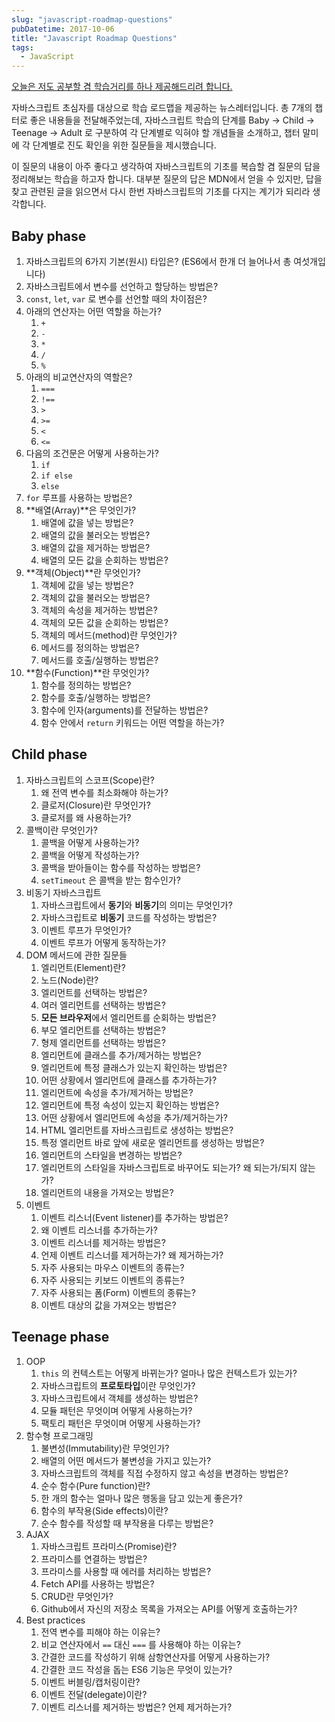 ```yaml
---
slug: "javascript-roadmap-questions"
pubDatetime: 2017-10-06
title: "Javascript Roadmap Questions"
tags:
  - JavaScript
---
```


[오늘은 저도 공부할 겸 학습거리를 하나 제공해드리려 합니다.](https://jsroadmap.com)

자바스크립트 초심자를 대상으로 학습 로드맵을 제공하는 뉴스레터입니다. 총 7개의 챕터로 좋은 내용들을 전달해주었는데, 자바스크립트 학습의 단계를 Baby -> Child -> Teenage -> Adult 로 구분하여 각 단계별로 익혀야 할 개념들을 소개하고, 챕터 말미에 각 단계별로 진도 확인을 위한 질문들을 제시했습니다.

이 질문의 내용이 아주 좋다고 생각하여 자바스크립트의 기초를 복습할 겸 질문의 답을 정리해보는 학습을 하고자 합니다. 대부분 질문의 답은 MDN에서 얻을 수 있지만, 답을 찾고 관련된 글을 읽으면서 다시 한번 자바스크립트의 기초를 다지는 계기가 되리라 생각합니다.

## Baby phase

1. 자바스크립트의 6가지 기본(원시) 타입은? (ES6에서 한개 더 늘어나서 총 여섯개입니다)
2. 자바스크립트에서 변수를 선언하고 할당하는 방법은?
3. `const`, `let`, `var` 로 변수를 선언할 때의 차이점은?
4. 아래의 연산자는 어떤 역할을 하는가?
   1. `+`
   2. `-`
   3. `*`
   4. `/`
   5. `%`
5. 아래의 비교연산자의 역할은?
   1. `===`
   2. `!==`
   3. `>`
   4. `>=`
   5. `<`
   6. `<=`
6. 다음의 조건문은 어떻게 사용하는가?
   1. `if`
   2. `if else`
   3. `else`
7. `for` 루프를 사용하는 방법은?
8. **배열(Array)**은 무엇인가?
   1. 배열에 값을 넣는 방법은?
   2. 배열의 값을 불러오는 방법은?
   3. 배열의 값을 제거하는 방법은?
   4. 배열의 모든 값을 순회하는 방법은?
9. **객체(Object)**란 무엇인가?
   1. 객체에 값을 넣는 방법은?
   2. 객체의 값을 불러오는 방법은?
   3. 객체의 속성을 제거하는 방법은?
   4. 객체의 모든 값을 순회하는 방법은?
   5. 객체의 메서드(method)란 무엇인가?
   6. 메서드를 정의하는 방법은?
   7. 메서드를 호출/실행하는 방법은?
10. **함수(Function)**란 무엇인가?
    1. 함수를 정의하는 방법은?
    2. 함수를 호출/실행하는 방법은?
    3. 함수에 인자(arguments)를 전달하는 방법은?
    4. 함수 안에서 `return` 키워드는 어떤 역할을 하는가?

## Child phase

1. 자바스크립트의 스코프(Scope)란?
   1. 왜 전역 변수를 최소화해야 하는가?
   2. 클로저(Closure)란 무엇인가?
   3. 클로저를 왜 사용하는가?
2. 콜백이란 무엇인가?
   1. 콜백을 어떻게 사용하는가?
   2. 콜백을 어떻게 작성하는가?
   3. 콜백을 받아들이는 함수를 작성하는 방법은?
   4. `setTimeout` 은 콜백을 받는 함수인가?
3. 비동기 자바스크립트
   1. 자바스크립트에서 **동기**와 **비동기**의 의미는 무엇인가?
   2. 자바스크립트로 **비동기** 코드를 작성하는 방법은?
   3. 이벤트 루프가 무엇인가?
   4. 이벤트 루프가 어떻게 동작하는가?
4. DOM 메서드에 관한 질문들
   1. 엘리먼트(Element)란?
   2. 노드(Node)란?
   3. 엘리먼트를 선택하는 방법은?
   4. 여러 엘리먼트를 선택하는 방법은?
   5. **모든 브라우저**에서 엘리먼트를 순회하는 방법은?
   6. 부모 엘리먼트를 선택하는 방법은?
   7. 형제 엘리먼트를 선택하는 방법은?
   8. 엘리먼트에 클래스를 추가/제거하는 방법은?
   9. 엘리먼트에 특정 클래스가 있는지 확인하는 방법은?
   10. 어떤 상황에서 엘리먼트에 클래스를 추가하는가?
   11. 엘리먼트에 속성을 추가/제거하는 방법은?
   12. 엘리먼트에 특정 속성이 있는지 확인하는 방법은?
   13. 어떤 상황에서 엘리먼트에 속성을 추가/제거하는가?
   14. HTML 엘리먼트를 자바스크립트로 생성하는 방법은?
   15. 특정 엘리먼트 바로 앞에 새로운 엘리먼트를 생성하는 방법은?
   16. 엘리먼트의 스타일을 변경하는 방법은?
   17. 엘리먼트의 스타일을 자바스크립트로 바꾸어도 되는가? 왜 되는가/되지 않는가?
   18. 엘리먼트의 내용을 가져오는 방법은?
5. 이벤트
   1. 이벤트 리스너(Event listener)를 추가하는 방법은?
   2. 왜 이벤트 리스너를 추가하는가?
   3. 이벤트 리스너를 제거하는 방법은?
   4. 언제 이벤트 리스너를 제거하는가? 왜 제거하는가?
   5. 자주 사용되는 마우스 이벤트의 종류는?
   6. 자주 사용되는 키보드 이벤트의 종류는?
   7. 자주 사용되는 폼(Form) 이벤트의 종류는?
   8. 이벤트 대상의 값을 가져오는 방법은?

## Teenage phase

1. OOP
   1. `this` 의 컨텍스트는 어떻게 바뀌는가? 얼마나 많은 컨텍스트가 있는가?
   2. 자바스크립트의 **프로토타입**이란 무엇인가?
   3. 자바스크립트에서 객체를 생성하는 방법은?
   4. 모듈 패턴은 무엇이며 어떻게 사용하는가?
   5. 팩토리 패턴은 무엇이며 어떻게 사용하는가?
2. 함수형 프로그래밍
   1. 불변성(Immutability)란 무엇인가?
   2. 배열의 어떤 메서드가 불변성을 가지고 있는가?
   3. 자바스크립트의 객체를 직접 수정하지 않고 속성을 변경하는 방법은?
   4. 순수 함수(Pure function)란?
   5. 한 개의 함수는 얼마나 많은 행동을 담고 있는게 좋은가?
   6. 함수의 부작용(Side effects)이란?
   7. 순수 함수를 작성할 때 부작용을 다루는 방법은?
3. AJAX
   1. 자바스크립트 프라미스(Promise)란?
   2. 프라미스를 연결하는 방법은?
   3. 프라미스를 사용할 때 에러를 처리하는 방법은?
   4. Fetch API를 사용하는 방법은?
   5. CRUD란 무엇인가?
   6. Github에서 자신의 저장소 목록을 가져오는 API를 어떻게 호출하는가?
4. Best practices
   1. 전역 변수를 피해야 하는 이유는?
   2. 비교 연산자에서 `==` 대신 `===` 를 사용해야 하는 이유는?
   3. 간결한 코드를 작성하기 위해 삼항연산자를 어떻게 사용하는가?
   4. 간결한 코드 작성을 돕는 ES6 기능은 무엇이 있는가?
   5. 이벤트 버블링/캡처링이란?
   6. 이벤트 전달(delegate)이란?
   7. 이벤트 리스너를 제거하는 방법은? 언제 제거하는가?
